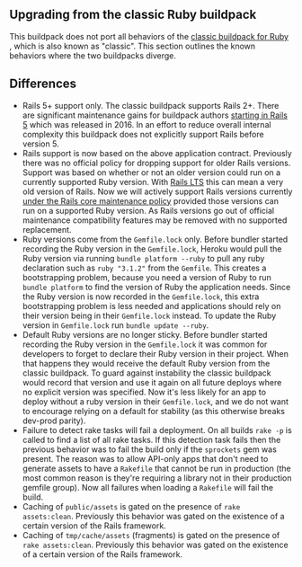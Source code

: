 
## Upgrading from the classic Ruby buildpack

This buildpack does not port all behaviors of the [classic buildpack for Ruby ](https://github.com/heroku/heroku-buildpack-ruby), which is also known as "classic". This section outlines the known behaviors where the two buildpacks diverge.

## Differences

- Rails 5+ support only. The classic buildpack supports Rails 2+. There are significant maintenance gains for buildpack authors [starting in Rails 5](https://blog.heroku.com/container_ready_rails_5) which was released in 2016. In an effort to reduce overall internal complexity this buildpack does not explicitly support Rails before version 5.
- Rails support is now based on the above application contract. Previously there was no official policy for dropping support for older Rails versions. Support was based on whether or not an older version could run on a currently supported Ruby version. With [Rails LTS](https://railslts.com/) this can mean a very old version of Rails. Now we will actively support Rails versions currently [under the Rails core maintenance policy](https://guides.rubyonrails.org/maintenance_policy.html) provided those versions can run on a supported Ruby version. As Rails versions go out of official maintenance compatibility features may be removed with no supported replacement.
- Ruby versions come from the `Gemfile.lock` only. Before bundler started recording the Ruby version in the `Gemfile.lock`, Heroku would pull the Ruby version via running `bundle platform --ruby` to pull any ruby declaration such as `ruby "3.1.2"` from the `Gemfile`. This creates a bootstrapping problem, because you need a version of Ruby to run `bundle platform` to find the version of Ruby the application needs. Since the Ruby version is now recorded in the `Gemfile.lock`, this extra bootstrapping problem is less needed and applications should rely on their version being in their `Gemfile.lock` instead. To update the Ruby version in `Gemfile.lock` run `bundle update --ruby`.
- Default Ruby versions are no longer sticky. Before bundler started recording the Ruby version in the `Gemfile.lock` it was common for developers to forget to declare their Ruby version in their project. When that happens they would receive the default Ruby version from the classic buildpack. To guard against instability the classic buildpack would record that version and use it again on all future deploys where no explicit version was specified. Now it's less likely for an app to deploy without a ruby version in their `Gemfile.lock`, and we do not want to encourage relying on a default for stability (as this otherwise breaks dev-prod parity).
- Failure to detect rake tasks will fail a deployment. On all builds `rake -p` is called to find a list of all rake tasks. If this detection task fails then the previous behavior was to fail the build only if the `sprockets` gem was present. The reason was to allow API-only apps that don't need to generate assets to have a `Rakefile` that cannot be run in production (the most common reason is they're requiring a library not in their production gemfile group). Now all failures when loading a `Rakefile` will fail the build.
- Caching of `public/assets` is gated on the presence of `rake assets:clean`. Previously this behavior was gated on the existence of a certain version of the Rails framework.
- Caching of `tmp/cache/assets` (fragments) is gated on the presence of `rake assets:clean`. Previously this behavior was gated on the existence of a certain version of the Rails framework.
